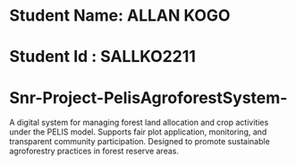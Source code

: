# Student Name: ALLAN KOGO
# Student Id  : SALLKO2211
# Snr-Project-PelisAgroforestSystem-
A digital system for managing forest land allocation and crop activities under the PELIS model. Supports fair plot application, monitoring, and transparent community participation. Designed to promote sustainable agroforestry practices in forest reserve areas.

